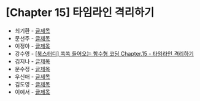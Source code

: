 # [Chapter 15] 타임라인 격리하기

- 최기환 - [글제목](링크)
- 문선주 - [글제목](링크)
- 이정아 - [글제목](링크)
- 강수영 - [[북스터디] 쏙쏙 들어오는 함수형 코딩 Chapter.15 - 타임라인 격리하기](https://velog.io/@sooyoung15928/%EB%B6%81%EC%8A%A4%ED%84%B0%EB%94%94-%EC%8F%99%EC%8F%99-%EB%93%A4%EC%96%B4%EC%98%A4%EB%8A%94-%ED%95%A8%EC%88%98%ED%98%95-%EC%BD%94%EB%94%A9-Chapter.15-%ED%83%80%EC%9E%84%EB%9D%BC%EC%9D%B8-%EA%B2%A9%EB%A6%AC%ED%95%98%EA%B8%B0)
- 김지나 - [글제목](링크)
- 문수정 - [글제목](링크)
- 우신애 - [글제목](링크)
- 김도영 - [글제목](링크)
- 이예서 - [글제목](링크)
